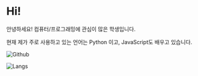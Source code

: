 # Hi!

안녕하세요! 컴퓨터/프로그래밍에 관심이 많은 학생입니다.

현재 제가 주로 사용하고 있는 언어는 Python 이고, JavaScript도 배우고 있습니다.


![Github](https://github-readme-stats.vercel.app/api?username=janu8ry&show_icons=true&theme=onedark)

![Langs](https://github-readme-stats.vercel.app/api/top-langs?username=janu8ry&show_icons=true&theme=onedark)
